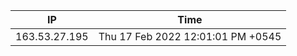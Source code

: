  | IP      | Time |
| ----------- | ----------- |
| 163.53.27.195      | Thu 17 Feb 2022 12:01:01 PM +0545       |
